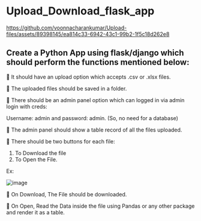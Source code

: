 # Upload_Download_flask_app


https://github.com/voonnacharankumar/Upload-files/assets/89398145/ea814c33-6942-43c1-99b2-1f5c18d262e8



## Create a Python App using flask/django which should perform the functions mentioned below:

 It should have an upload option which accepts .csv or .xlsx files.

 The uploaded files should be saved in a folder.

 There should be an admin panel option which can logged in via admin login with creds:

Username: admin and password: admin. (So, no need for a database)

 The admin panel should show a table record of all the files uploaded.

 There should be two buttons for each file: 
  1. To Download the file 
  2. To Open the File.
  
  Ex: 
  
  ![image](https://user-images.githubusercontent.com/54509629/223083103-bcce73af-395a-4e70-ab53-1b8e62184afb.png)
  
 On Download, The File should be downloaded.
  
 On Open, Read the Data inside the file using Pandas or any other package and render it as a
table.
